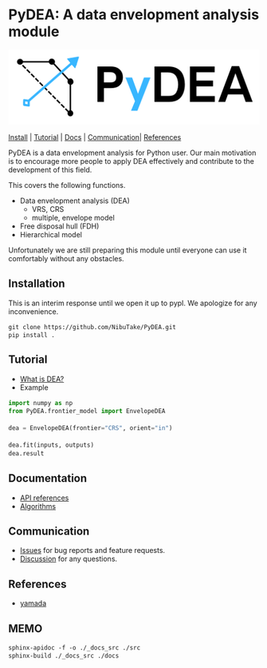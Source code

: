 # PyDEA: A data envelopment analysis module
<div align="center"><img src="./_docs_src/img/logo.png" height="150"/></div>

[Install](#installation) | [Tutorial](#tutorial) | [Docs](#documentation) | [Communication](#communication)| [References](#references)

PyDEA is a data envelopment analysis for Python user. Our main motivation is to encourage more people to apply DEA effectively and contribute to the development of this field.

This covers the following functions.

- Data envelopment analysis (DEA)
    - VRS, CRS
    - multiple, envelope model
- Free disposal hull (FDH)
- Hierarchical model

Unfortunately we are still preparing this module until everyone can use it comfortably without any obstacles.

## Installation
This is an interim response until we open it up to pypI. We apologize for any inconvenience.

```
git clone https://github.com/NibuTake/PyDEA.git
pip install .
```

## Tutorial
- [What is DEA?]()
- Example

```python
import numpy as np
from PyDEA.frontier_model import EnvelopeDEA

dea = EnvelopeDEA(frontier="CRS", orient="in")

dea.fit(inputs, outputs)
dea.result
```

## Documentation

- [API references](https://nibutake.github.io/PyDEA/index.html?)
- [Algorithms]()

## Communication
- [Issues](https://github.com/NibuTake/PyDEA/issues) for bug reports and feature requests.
- [Discussion](https://github.com/NibuTake/PyDEA/discussions) for any questions.

## References
- [yamada](./references/yamada.md)

## MEMO
```
sphinx-apidoc -f -o ./_docs_src ./src
sphinx-build ./_docs_src ./docs
```
